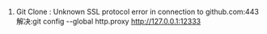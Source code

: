 1. Git Clone : Unknown SSL protocol error in connection to github.com:443
解决:git config --global http.proxy http://127.0.0.1:12333